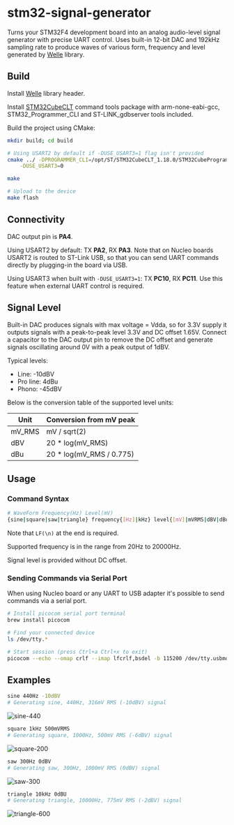 # stm32-signal-generator

Turns your STM32F4 development board into an analog audio-level signal generator with precise UART control. Uses built-in 12-bit DAC and 192kHz sampling rate to produce waves of various form, frequency and level generated by [Welle](https://github.com/frolovilya/Welle) library.



## Build

Install [Welle](https://github.com/frolovilya/Welle) library header.

Install [STM32CubeCLT](https://www.st.com/en/development-tools/stm32cubeclt.html?rt=um&id=UM3088) command tools package with arm-none-eabi-gcc, STM32_Programmer_CLI and ST-LINK_gdbserver tools included.

Build the project using CMake:

```sh
mkdir build; cd build

# Using USART2 by default if -DUSE_USART3=1 flag isn't provided
cmake ../ -DPROGRAMMER_CLI=/opt/ST/STM32CubeCLT_1.18.0/STM32CubeProgrammer/bin/STM32_Programmer_CLI \
    -DUSE_USART3=0

make

# Upload to the device
make flash
```

## Connectivity

DAC output pin is **PA4**.

Using USART2 by default: 
TX **PA2**, RX **PA3**. Note that on Nucleo boards USART2 is routed to ST-Link USB, so that you can send UART commands directly by plugging-in the board via USB.

Using USART3 when built with `-DUSE_USART3=1`:
TX **PC10**, RX **PC11**. Use this feature when external UART control is required.

## Signal Level

Built-in DAC produces signals with max voltage = Vdda, so for 3.3V supply it outputs signals with a peak-to-peak level 3.3V and DC offset 1.65V. Connect a capacitor to the DAC output pin to remove the DC offset and generate signals oscillating around 0V with a peak output of 1dBV.

Typical levels:
* Line: -10dBV
* Pro line: 4dBu
* Phono: -45dBV

Below is the conversion table of the supported level units:

| Unit    | Conversion from mV peak  |
| ---     | ---                      |
| mV_RMS  | mV / sqrt(2)             |
| dBV     | 20 * log(mV_RMS)         |
| dBu     | 20 * log(mV_RMS / 0.775) |

## Usage

### Command Syntax
```sh
# WaveForm Frequency(Hz) Level(mV)
{sine|square|saw|triangle} frequency{[Hz]|kHz} level{[mV]|mVRMS|dBV|dBu}LF
```
Note that `LF(\n)` at the end is required.

Supported frequency is in the range from 20Hz to 20000Hz.

Signal level is provided without DC offset. 

### Sending Commands via Serial Port

When using Nucleo board or any UART to USB adapter it's possible to send commands via a serial port.

```sh
# Install picocom serial port terminal
brew install picocom

# Find your connected device
ls /dev/tty.*

# Start session (press Ctrl+a Ctrl+x to exit)
picocom --echo --omap crlf --imap lfcrlf,bsdel -b 115200 /dev/tty.usbmodem14203
```

## Examples
```sh
sine 440Hz -10dBV
# Generating sine, 440Hz, 316mV RMS (-10dBV) signal
```
![sine-440](https://github.com/frolovilya/stm32-wave-generator/assets/271293/2d8baa18-3032-44dd-9d15-85e10a6b2b6a)

```sh
square 1kHz 500mVRMS
# Generating square, 1000Hz, 500mV RMS (-6dBV) signal
```
![square-200](https://github.com/frolovilya/stm32-wave-generator/assets/271293/21c3fa6d-4aa2-480e-95d7-ad2351046e58)

```sh
saw 300Hz 0dBV
# Generating saw, 300Hz, 1000mV RMS (0dBV) signal
```
![saw-300](https://github.com/frolovilya/stm32-wave-generator/assets/271293/c1e2de59-1d40-44a9-82bd-15b46a5f6384)

```sh
triangle 10kHz 0dBU
# Generating triangle, 10000Hz, 775mV RMS (-2dBV) signal
```
![triangle-600](https://github.com/frolovilya/stm32-wave-generator/assets/271293/79b30d67-fb2d-41dc-8336-3c95391298d8)

